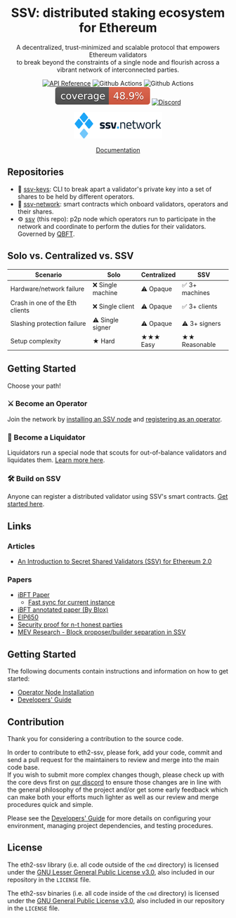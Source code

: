 <h1 align="center">SSV: distributed staking ecosystem for Ethereum</h1>

<p align="center">
A decentralized, trust-minimized and scalable protocol that empowers Ethereum validators<br/>
to break beyond the constraints of a single node and flourish across a vibrant network of interconnected parties.
</p>

<center>

[![API Reference](
https://camo.githubusercontent.com/915b7be44ada53c290eb157634330494ebe3e30a/68747470733a2f2f676f646f632e6f72672f6769746875622e636f6d2f676f6c616e672f6764646f3f7374617475732e737667
)](https://pkg.go.dev/github.com/ethereum/eth2-ssv?tab=doc)
![Github Actions](https://github.com/ethereum/eth2-ssv/actions/workflows/full-test.yml/badge.svg?branch=stage)
![Github Actions](https://github.com/ethereum/eth2-ssv/actions/workflows/lint.yml/badge.svg?branch=stage)
![Test Coverage](./docs/resources/cov-badge.svg)
[![Discord](https://img.shields.io/badge/discord-join%20chat-blue.svg)](https://discord.gg/eDXSP9R)

[comment]: <> ([![Go Report Card]&#40;https://goreportcard.com/badge/github.com/ethereum/eth2-ssv&#41;]&#40;https://goreportcard.com/report/github.com/ethereum/eth2-ssv&#41;)

[comment]: <> ([![Travis]&#40;https://travis-ci.com/ethereum/eth2-ssv.svg?branch=stage&#41;]&#40;https://travis-ci.com/ethereum/eth2-ssv&#41;)
</center>

<center>
<img src="./ssv-network-full-logo.png" width="200">

[Documentation](https://docs.ssv.network/learn/introduction)
</center>

## Repositories

- 🔑 [ssv-keys](https://github.com/bloxapp/ssv-keys): CLI to break apart a validator's private key into a set of shares to be held by different operators.
- 📜 [ssv-network](https://github.com/bloxapp/ssv-network/): smart contracts which onboard validators, operators and their shares.
- ⚙️ [ssv](https://github.com/bloxapp/ssv) (this repo): p2p node which operators run to participate in the network and coordinate to perform the duties for their validators. Governed by [QBFT](https://entethalliance.github.io/client-spec/qbft_spec.html).

## Solo vs. Centralized vs. SSV

| Scenario | Solo | Centralized | SSV |
| --- | --- | --- | --- |
| Hardware/network failure | ❌ Single machine | ⚠️ Opaque | ✅ 3+ machines |
| Crash in one of the Eth clients | ❌ Single client | ⚠️ Opaque | ✅ 3+ clients |
| Slashing protection failure | ⚠️ Single signer | ⚠️ Opaque | ⚠️ 3+ signers |
| Setup complexity | ★ Hard | ★★★ Easy | ★★ Reasonable |

## Getting Started

Choose your path!

### ⚔ Become an Operator
Join the network by [installing an SSV node](https://docs.ssv.network/run-a-node/operator-node/installation) and [registering as an operator](https://docs.ssv.network/run-a-node/operator-node/joining-the-network).

### 🏹 Become a Liquidator

Liquidators run a special node that scouts for out-of-balance validators and liquidates them. [Learn more here](https://docs.ssv.network/run-a-node/liquidator-node).

### 🛠️ Build on SSV
Anyone can register a distributed validator using SSV's smart contracts. [Get started here](https://docs.ssv.network/developers/get-started).

## Links

### Articles
- [An Introduction to Secret Shared Validators (SSV) for Ethereum 2.0](https://medium.com/bloxstaking/an-introduction-to-secret-shared-validators-ssv-for-ethereum-2-0-faf49efcabee)

### Papers
* [iBFT Paper](https://arxiv.org/pdf/2002.03613.pdf)
    * [Fast sync for current instance](./ibft/sync/speedup/README.md)
* [iBFT annotated paper (By Blox)](./ibft/IBFT.md)
* [EIP650](https://github.com/ethereum/EIPs/issues/650)
* [Security proof for n-t honest parties](https://notes.ethereum.org/DYU-NrRBTxS3X0fu_MidnA)
* [MEV Research - Block proposer/builder separation in SSV](https://hackmd.io/DHt98PC_S_60NbnW4Wgssg)


## Getting Started

The following documents contain instructions and information on how to get started:
* [Operator Node Installation](https://docs.ssv.network/run-a-node/operator-node/installation)
* [Developers' Guide](./docs/DEV_GUIDE.md)

## Contribution

Thank you for considering a contribution to the source code.

In order to contribute to eth2-ssv, please fork, add your code, commit and send a pull request
for the maintainers to review and merge into the main code base.\
If you wish to submit more complex changes though, please check up with the core devs first on [our discord](https://discord.gg/eDXSP9R)
to ensure those changes are in line with the general philosophy of the project and/or get
some early feedback which can make both your efforts much lighter as well as our review
and merge procedures quick and simple.

Please see the [Developers' Guide](./docs/DEV_GUIDE.md)
for more details on configuring your environment, managing project dependencies, and
testing procedures.

## License

The eth2-ssv library (i.e. all code outside of the `cmd` directory) is licensed under the
[GNU Lesser General Public License v3.0](https://www.gnu.org/licenses/lgpl-3.0.en.html),
also included in our repository in the `LICENSE` file.

The eth2-ssv binaries (i.e. all code inside of the `cmd` directory) is licensed under the
[GNU General Public License v3.0](https://www.gnu.org/licenses/gpl-3.0.en.html), also
included in our repository in the `LICENSE` file.
